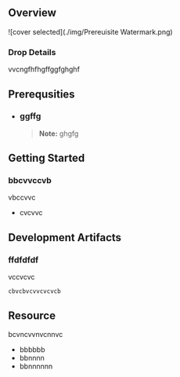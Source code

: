 
## Overview

![cover selected](./img/Prereuisite Watermark.png)

### Drop Details
vvcngfhfhgffggfghghf

## Prerequsities

- ### ggffg
  > **Note:** ghgfg
      

## Getting Started
### bbcvvccvb
vbccvvc
- cvcvvc

## Development Artifacts
### ffdfdfdf
vccvcvc
```shell
cbvcbvcvvcvcvcb
```

## Resource
bcvncvvnvcnnvc
- bbbbbb
- bbnnnn
- bbnnnnnn


    